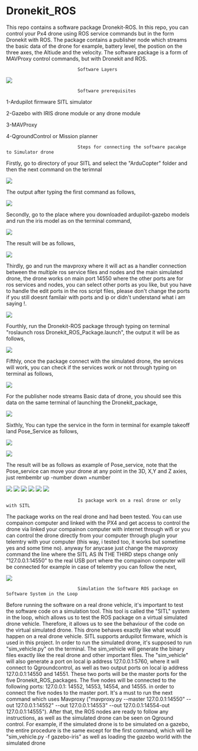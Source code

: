 # Dronekit_ROS
This repo contains a software package Dronekit-ROS. In this repo, you can control your Px4 drone using ROS service commands but in the form Dronekit with ROS. The package contains a publisher node which streams the basic data of the drone for example, battery level, the postion on the three axes, the Altiude and the velocity. The software package is a form of MAVProxy control commands, but with Dronekit and ROS. 

                               Software Layers
                               
![](/images/image-01.PNG)                                 

                               Software prerequisites
                               
1-Ardupilot firmware SITL simulator 

2-Gazebo with IRIS drone module or any drone module

3-MAVProxy

4-QgroundControl or Mission planner 

                               Steps for connecting the software pacakge to Simulator drone 
Firstly, go to directory of your SITL and select the "ArduCopter" folder and then the next command on the terimnal

![](/images/image-04.PNG)

The output after typing the first command as follows,

![](/images/image-06.PNG)

Secondly, go to the place where you downloaded ardupilot-gazebo models and run the iris model as on the terminal command, 

![](/images/image-07.PNG)

The result will be as follows, 

![](/images/image-08.PNG)

Thirdly, go and run the mavproxy where it will act as a handler connection between the multiple ros service files and nodes and the main simulated drone, the drone works on main port 14550 where the other ports are for ros services and nodes, you can select other ports as you like, but you have to handle the edit ports in the ros script files, please don't change the ports if you still doesnt familair with ports and ip or didn't understand what i am saying !.

![](/images/image-08.PNG)


Fourthly, run the Dronekit-ROS package through typing on terminal "roslaunch ross Dronekit_ROS_Package.launch", the output it will be as follows, 

![](/images/image-10.PNG)

Fifthly, once the package connect with the simulated drone, the services will work, you can check if the services work or not through typing on terminal as follows, 

![](/images/image-11.PNG)

For the publisher node streams Basic data of drone, you should see this data on the same terminal of launching the Dronekit_package, 

![](/images/image-12.PNG)

Sixthly, You can type the service in the form in terminal for example takeoff land Pose_Service as follows, 

![](/images/image-14.PNG)

![](/images/image-15.PNG)

The result will be as follows as example of Pose_service, note that the Pose_service can move your drone at any point in the 3D, X,Y and Z axies, just rembembr up -number down +number  

![](/images/image-16.PNG)
![](/images/image-30.PNG)
![](/images/image-31.PNG)
![](/images/image-32.PNG)
![](/images/image-33.PNG)
![](/images/image-34.PNG)



                               Is package work on a real drone or only with SITL 
                               
The package works on the real drone and had been tested. You can use compainon computer and linked with the PX4 and get access to control the drone via linked your compainon computer with internet through wifi or you can control the drone directly from your computer through plugin your telemtry with your computer (this way, i tested too, it works but sometime yes and some time no). anyway for anycase just change the mavproxy command the line where the SITL AS IN THE THIRD steps change only "127.0.0.1:14550" to the real USB port where the compainon computer will be connected for example in case of telemtry you can follow the next,

![](/images/image-18.PNG)


                               Simulation the Software ROS package on Software System in the Loop
                                                
Before running the software on a real drone vehicle, it's important to test the software code on a simulation tool.
This tool is called the "SITL" system in the loop, which allows us to test the ROS package on a virtual simulated
drone vehicle. Therefore, it allows us to see the behaviour of the code on the virtual simulated drone. This drone
behaves exactly like what would happen on a real drone vehicle. SITL supports ardupilot firmware, which is used in
this project. In order to run the simulated drone, it's supposed to run "sim_vehicle.py" on the terminal. The
sim_vehicle will generate the binary files exactly like the real drone and other important files. The "sim_vehicle"
will also generate a port on local ip address 127.0.0.1:5760, where it will connect to Qgroundcontrol, as well as two
output ports on local ip address 127.0.0.1:14550 and 14551. These two ports will be the master ports for the five
Dronekit_ROS_packages. The five nodes will be connected to the following ports: 127.0.0.1: 14552, 14553, 14554,
and 14555. in order to connect the five nodes to the master port. It's a must to run the next command which uses
Mavproxy ("mavproxy.py --master 127.0.0.1:14550" --out 127.0.0.1:14552" --out 127.0.0.1:14553" --out
127.0.0.1:14554-out 127.0.0.1:14555"). After that, the ROS nodes are ready to follow any instructions, as well as
the simulated drone can be seen on Qground control. For example, if the simulated drone is to be simulated on a
gazebo, the entire procedure is the same except for the first command, which will be "sim_vehicle.py -f gazebo-iris"
as well as loading the gazebo world with the simulated drone
